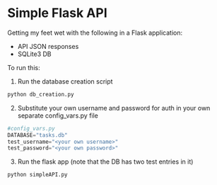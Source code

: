 # Simple Flask API

Getting my feet wet with the following in a Flask application:
- API JSON responses
- SQLite3 DB

To run this:
1. Run the database creation script
```bash
python db_creation.py
```

2. Substitute your own username and password for auth in your own separate config_vars.py file
```python
#config_vars.py
DATABASE="tasks.db"
test_username="<your own username>"
test_password="<your own password>"
```

3. Run the flask app (note that the DB has two test entries in it)
```bash
python simpleAPI.py
```
